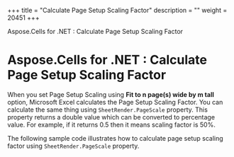 +++
title = "Calculate Page Setup Scaling Factor" 
description = "" 
weight = 20451 
+++

Aspose.Cells for .NET : Calculate Page Setup Scaling Factor  

# Aspose.Cells for .NET : Calculate Page Setup Scaling Factor


When you set Page Setup Scaling using **Fit to n page(s) wide by m tall** option, Microsoft Excel calculates the Page Setup Scaling Factor. You can calculate the same thing using `SheetRender.PageScale` property. This property returns a double value which can be converted to percentage value. For example, if it returns 0.5 then it means scaling factor is 50%.

The following sample code illustrates how to calculate page setup scaling factor using `SheetRender.PageScale` property.

